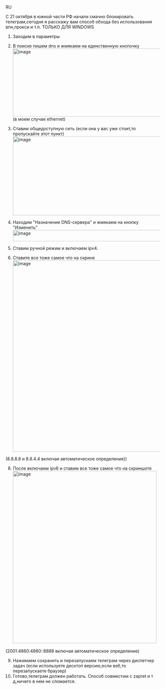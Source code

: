 RU

С 21 октября в южной части РФ начали смачно блокировать телеграм,сегодня я расскажу вам способ обхода без использования впн,прокси и т.п. ТОЛЬКО ДЛЯ WINDOWS
1. Заходим в параметры
3. В поиске пишем dns и жмякаем на единственную кнопочку <img width="988" height="222" alt="image" src="https://github.com/user-attachments/assets/b9c793aa-2d8c-4d84-bdc0-67b29049ea81" /> (в моем случае ethernet)
4. Ставим общедоступную сеть (если она у вас уже стоит,то пропускайте этот пункт) <img width="1016" height="258" alt="image" src="https://github.com/user-attachments/assets/a7942a48-0ffb-46f4-9d20-1384326796d3" />


5. Находим "Назначение DNS-сервера" и жмякаем на кнопку "Изменить" <img width="1001" height="37" alt="image" src="https://github.com/user-attachments/assets/b7a31639-39de-447c-9081-a73fb3375935" />



6. Ставим ручной режим и включаем ipv4.

7. Ставите все тоже самое что на скрине <img width="481" height="626" alt="image" src="https://github.com/user-attachments/assets/e28336f5-eadd-4033-aecf-a2de47976abe" />
  
  (8.8.8.8 и 8.8.4.4 включая автоматическое определение))

8. После включаем ipv6 и ставим все тоже самое что на скриншоте <img width="469" height="563" alt="image" src="https://github.com/user-attachments/assets/024ce24f-a805-4e73-9c7e-27228df52912" />
 
  (2001:4860:4860::8888 включая автоматическое определение)

9. Нажимаем сохранить и перезапускаем телеграм через диспетчер задач (если используете десктоп версию,если веб,то перезапускаете браузер)
10. Готово,телеграм должен работать.
Способ совместим с zapret и т д,ничего в нем не сломается.




